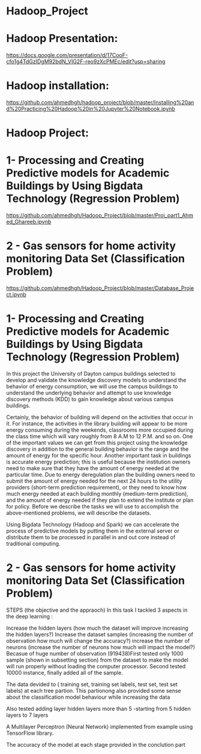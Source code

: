 # Hadoop_Project

# Hadoop Presentation:

https://docs.google.com/presentation/d/17CooF-cfo1g4TdGzIDgM92bdN_VIG2F-reo9zXcPMEc/edit?usp=sharing

# Hadoop installation:
https://github.com/ahmedhgh/hadoop_project/blob/master/Installing%20and%20Practicing%20Hadoop%20in%20Jupyter%20Notebook.ipynb

# Hadoop Project: 
# 1- Processing and Creating Predictive models for Academic Buildings by Using Bigdata Technology (Regression Problem)
https://github.com/ahmedhgh/Hadoop_Project/blob/master/Proj_part1_Ahmed_Ghareeb.ipynb

# 2 - Gas sensors for home activity monitoring Data Set (Classification Problem)
https://github.com/ahmedhgh/Hadoop_Project/blob/master/Database_Project.ipynb


# 1- Processing and Creating Predictive models for Academic Buildings by Using Bigdata Technology (Regression Problem)
In this project the University of Dayton campus buildings selected to develop and validate the knowledge discovery models to understand the behavior of energy consumption, we will use the campus buildings to understand the underlying behavior and attempt to use knowledge discovery methods (KDD) to gain knowledge about various campus buildings.

Certainly, the behavior of building will depend on the activities that occur in it. For instance, the activities in the library building will appear to be more energy consuming during the weekends, classrooms more occupied during the class time which will vary roughly from 8 A.M to 12 P.M. and so on. One of the important values we can get from this project using the knowledge discovery in addition to the general building behavior is the range and the amount of energy for the specific hour. Another important task in buildings is accurate energy prediction; this is useful because the institution owners need to make sure that they have the amount of energy needed at the particular time. Due to energy deregulation plan the building owners need to submit the amount of energy needed for the next 24 hours to the utility providers (short-term prediction requirement), or they need to know how much energy needed at each building monthly (medium-term prediction), and the amount of energy needed if they plan to extend the institute or plan for policy. Before we describe the tasks we will use to accomplish the above-mentioned problems, we will describe the datasets.

Using Bigdata Technology (Hadoop and Spark) we can accelerate the process of predictive models by putting them in the external server or distribute them to be processed in parallel in and out core instead of traditional computing.

# 2 - Gas sensors for home activity monitoring Data Set (Classification Problem)
STEPS (the objective and the appraoch)
In this task I tackled 3 aspects in the deep learning :

Increase the hidden layers (how much the dataset will improve increasing the hidden layers?)
Increase the dataset samples (increasing the number of observation how much will change the accuracy?)
increase the number of neurons (increase the number of neurons how much will impact the model?)
Becasue of huge number of observation (919438)First tested only 1000 sample (shown in subsetting section) from the dataset to make the model will run properly without loading the computer processor. Second tested 10000 instance, finally added all of the sample.

The data devided to ( training set, training set labels, test set, test set labels) at each tree partion. This partionong also provided some sense about the classification model behaviour while increasing the data

Also tested adding layer hidden layers more than 5 -starting from 5 hidden layers to 7 layers

A Multilayer Perceptron (Neural Network) implemented from example using TensorFlow library.

The accuracy of the model at each stage provided in the conclution part
